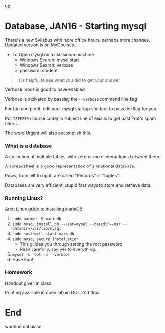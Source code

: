 [up](../index.md)

# Database, JAN16 - Starting mysql

There's a new Syllabus with more office hours, perhaps more changes. Updated
version is on MyCourses.

- To Open mysql on a classroom machine
    - Windows Search: mysql start
    - Windows Search: verbose
    - password: student

> It is helpful to see what you did to get your answer

Verbose mode is good to have enabled

Verbose is activated by passing the `--verbose` command line flag

For fun and profit, edit your mysql startup shortcut to pass the flag for you.

Put `ISTE230` (course code) in subject line of emails to get past Prof's spam filters.

The word Urgent will also accomplish this.

### What is a database

A collection of multiple tables, with zero or more interactions between them.

A spreadsheet is a good representation of a relational database.

Rows, from left to right, are called "Records" or "tuples".

Databases are very efficient, stupid fast ways to store and retrieve data.

### Running Linux?

[Arch Linux guide to installing mariaDB](https://wiki.archlinux.org/index.php?title=MariaDB&redirect=no#Installation)

1. `sudo pacman -S mariadb`
2. `sudo mysql_install_db --user=mysql --basedir=/usr --datadir=/var/lib/mysql`
3. `sudo systemctl start mariadb`
4. `sudo mysql_secure_installation`
    - This guides you through setting the root password
    - Read carefully, say yes to everything.
5. `mysql -u root -p --verbose`
6. Have Fun!

### Homework

Handout given in class

Printing available in open lab on GOL 2nd floor.

# End

woohoo dabatase
